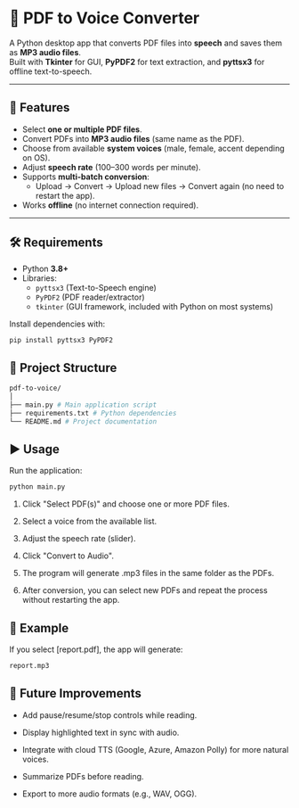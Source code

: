# 📖 PDF to Voice Converter

A Python desktop app that converts PDF files into **speech** and saves them as **MP3 audio files**.  
Built with **Tkinter** for GUI, **PyPDF2** for text extraction, and **pyttsx3** for offline text-to-speech.

---

## 🚀 Features
- Select **one or multiple PDF files**.
- Convert PDFs into **MP3 audio files** (same name as the PDF).
- Choose from available **system voices** (male, female, accent depending on OS).
- Adjust **speech rate** (100–300 words per minute).
- Supports **multi-batch conversion**:
  - Upload → Convert → Upload new files → Convert again (no need to restart the app).
- Works **offline** (no internet connection required).

---

## 🛠 Requirements
- Python **3.8+**
- Libraries:
  - `pyttsx3` (Text-to-Speech engine)
  - `PyPDF2` (PDF reader/extractor)
  - `tkinter` (GUI framework, included with Python on most systems)

Install dependencies with:

```bash
pip install pyttsx3 PyPDF2
```

## 📂 Project Structure
```bash
pdf-to-voice/
│
├── main.py # Main application script
├── requirements.txt # Python dependencies
└── README.md # Project documentation
```

## ▶️ Usage
Run the application:

```bash
python main.py
```

1. Click "Select PDF(s)" and choose one or more PDF files.

2. Select a voice from the available list.

3. Adjust the speech rate (slider).

4. Click "Convert to Audio".

5. The program will generate .mp3 files in the same folder as the PDFs.

6. After conversion, you can select new PDFs and repeat the process without restarting the app.

## 🎯 Example
If you select [report.pdf], the app will generate:

```bash
report.mp3
```
## 🧩 Future Improvements
* Add pause/resume/stop controls while reading.

* Display highlighted text in sync with audio.

* Integrate with cloud TTS (Google, Azure, Amazon Polly) for more natural voices.

* Summarize PDFs before reading.

* Export to more audio formats (e.g., WAV, OGG).